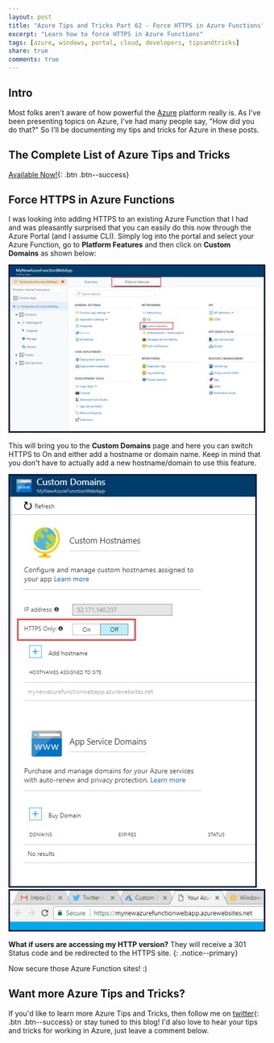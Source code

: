 ```yaml
---
layout: post
title: "Azure Tips and Tricks Part 62 - Force HTTPS in Azure Functions"
excerpt: "Learn how to force HTTPS in Azure Functions"
tags: [azure, windows, portal, cloud, developers, tipsandtricks]
share: true
comments: true
---
```


## Intro

Most folks aren't aware of how powerful the [Azure](http://www.azure.com) platform really is. As I've been presenting topics on Azure, I've had many people say, "How did you do that?" So I'll be documenting my tips and tricks for Azure in these posts.

## The Complete List of Azure Tips and Tricks

[Available Now!](https://michaelcrump.net/azure-tips-and-tricks-complete-list/){: .btn .btn--success} 

## Force HTTPS in Azure Functions

I was looking into adding HTTPS to an existing Azure Function that I had and was pleasantly surprised that you can easily do this now through the Azure Portal (and I assume CLI). Simply log into the portal and select your Azure Function, go to **Platform Features** and then click on **Custom Domains** as shown below: 

<img style="border:3px solid #021a40" src="/files/azhttpsblog1.png">

This will bring you to the **Custom Domains** page and here you can switch HTTPS to On and either add a hostname or domain name. Keep in mind that you don't have to actually add a new hostname/domain to use this feature. 

<img style="border:3px solid #021a40" src="/files/azhttpsblog2.png">

<img style="border:3px solid #021a40" src="/files/azhttpsblog3.png">

**What if users are accessing my HTTP version?** They will receive a 301 Status code and be redirected to the HTTPS site.
{: .notice--primary}

Now secure those Azure Function sites! :) 

## Want more Azure Tips and Tricks?

If you'd like to learn more Azure Tips and Tricks, then follow me on [twitter](http://twitter.com/mbcrump){: .btn .btn--success} or stay tuned to this blog! I'd also love to hear your tips and tricks for working in Azure, just leave a comment below. 